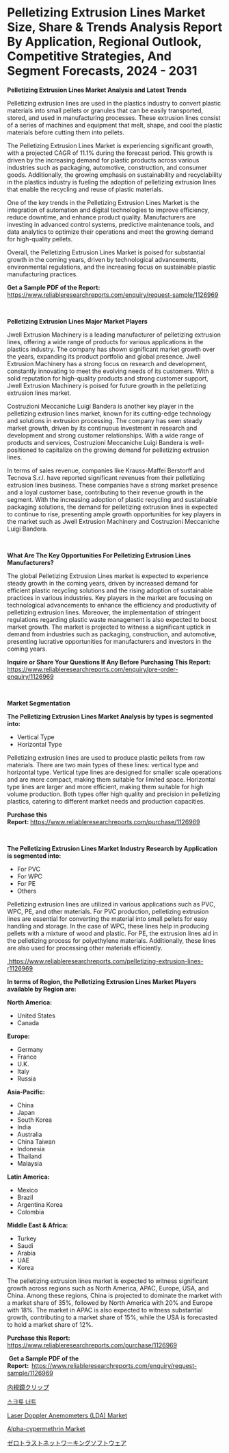 <p><h1>Pelletizing Extrusion Lines Market Size, Share & Trends Analysis Report By Application, Regional Outlook, Competitive Strategies, And Segment Forecasts, 2024 - 2031</h1></p><p><strong>Pelletizing Extrusion Lines Market Analysis and Latest Trends</strong></p>
<p><p>Pelletizing extrusion lines are used in the plastics industry to convert plastic materials into small pellets or granules that can be easily transported, stored, and used in manufacturing processes. These extrusion lines consist of a series of machines and equipment that melt, shape, and cool the plastic materials before cutting them into pellets.</p><p>The Pelletizing Extrusion Lines Market is experiencing significant growth, with a projected CAGR of 11.1% during the forecast period. This growth is driven by the increasing demand for plastic products across various industries such as packaging, automotive, construction, and consumer goods. Additionally, the growing emphasis on sustainability and recyclability in the plastics industry is fueling the adoption of pelletizing extrusion lines that enable the recycling and reuse of plastic materials.</p><p>One of the key trends in the Pelletizing Extrusion Lines Market is the integration of automation and digital technologies to improve efficiency, reduce downtime, and enhance product quality. Manufacturers are investing in advanced control systems, predictive maintenance tools, and data analytics to optimize their operations and meet the growing demand for high-quality pellets.</p><p>Overall, the Pelletizing Extrusion Lines Market is poised for substantial growth in the coming years, driven by technological advancements, environmental regulations, and the increasing focus on sustainable plastic manufacturing practices.</p></p>
<p><strong>Get a Sample PDF of the Report:&nbsp;</strong> <a href="https://www.reliableresearchreports.com/enquiry/request-sample/1126969">https://www.reliableresearchreports.com/enquiry/request-sample/1126969</a></p>
<p>&nbsp;</p>
<p><strong>Pelletizing Extrusion Lines Major Market Players</strong></p>
<p><p>Jwell Extrusion Machinery is a leading manufacturer of pelletizing extrusion lines, offering a wide range of products for various applications in the plastics industry. The company has shown significant market growth over the years, expanding its product portfolio and global presence. Jwell Extrusion Machinery has a strong focus on research and development, constantly innovating to meet the evolving needs of its customers. With a solid reputation for high-quality products and strong customer support, Jwell Extrusion Machinery is poised for future growth in the pelletizing extrusion lines market.</p><p>Costruzioni Meccaniche Luigi Bandera is another key player in the pelletizing extrusion lines market, known for its cutting-edge technology and solutions in extrusion processing. The company has seen steady market growth, driven by its continuous investment in research and development and strong customer relationships. With a wide range of products and services, Costruzioni Meccaniche Luigi Bandera is well-positioned to capitalize on the growing demand for pelletizing extrusion lines.</p><p>In terms of sales revenue, companies like Krauss-Maffei Berstorff and Tecnova S.r.l. have reported significant revenues from their pelletizing extrusion lines business. These companies have a strong market presence and a loyal customer base, contributing to their revenue growth in the segment. With the increasing adoption of plastic recycling and sustainable packaging solutions, the demand for pelletizing extrusion lines is expected to continue to rise, presenting ample growth opportunities for key players in the market such as Jwell Extrusion Machinery and Costruzioni Meccaniche Luigi Bandera.</p></p>
<p>&nbsp;</p>
<p><strong>What Are The Key Opportunities For Pelletizing Extrusion Lines Manufacturers?</strong></p>
<p><p>The global Pelletizing Extrusion Lines market is expected to experience steady growth in the coming years, driven by increased demand for efficient plastic recycling solutions and the rising adoption of sustainable practices in various industries. Key players in the market are focusing on technological advancements to enhance the efficiency and productivity of pelletizing extrusion lines. Moreover, the implementation of stringent regulations regarding plastic waste management is also expected to boost market growth. The market is projected to witness a significant uptick in demand from industries such as packaging, construction, and automotive, presenting lucrative opportunities for manufacturers and investors in the coming years.</p></p>
<p><strong>Inquire or Share Your Questions If Any Before Purchasing This Report:</strong> <a href="https://www.reliableresearchreports.com/enquiry/pre-order-enquiry/1126969">https://www.reliableresearchreports.com/enquiry/pre-order-enquiry/1126969</a></p>
<p>&nbsp;</p>
<p><strong>Market Segmentation</strong></p>
<p><strong>The Pelletizing Extrusion Lines Market Analysis by types is segmented into:</strong></p>
<p><ul><li>Vertical Type</li><li>Horizontal Type</li></ul></p>
<p><p>Pelletizing extrusion lines are used to produce plastic pellets from raw materials. There are two main types of these lines: vertical type and horizontal type. Vertical type lines are designed for smaller scale operations and are more compact, making them suitable for limited space. Horizontal type lines are larger and more efficient, making them suitable for high volume production. Both types offer high quality and precision in pelletizing plastics, catering to different market needs and production capacities.</p></p>
<p><strong>Purchase this Report:&nbsp;</strong><a href="https://www.reliableresearchreports.com/purchase/1126969">https://www.reliableresearchreports.com/purchase/1126969</a></p>
<p>&nbsp;</p>
<p><strong>The Pelletizing Extrusion Lines Market Industry Research by Application is segmented into:</strong></p>
<p><ul><li>For PVC</li><li>For WPC</li><li>For PE</li><li>Others</li></ul></p>
<p><p>Pelletizing extrusion lines are utilized in various applications such as PVC, WPC, PE, and other materials. For PVC production, pelletizing extrusion lines are essential for converting the material into small pellets for easy handling and storage. In the case of WPC, these lines help in producing pellets with a mixture of wood and plastic. For PE, the extrusion lines aid in the pelletizing process for polyethylene materials. Additionally, these lines are also used for processing other materials efficiently.</p></p>
<p><a href="https://www.reliableresearchreports.com/pelletizing-extrusion-lines-r1126969">&nbsp;https://www.reliableresearchreports.com/pelletizing-extrusion-lines-r1126969</a></p>
<p><strong>In terms of Region, the Pelletizing Extrusion Lines Market Players available by Region are:</strong></p>
<p>
    <p> <strong> North America: </strong>
        <ul>
            <li>United States</li>
            <li>Canada</li>
        </ul>
        </p> 
    <p> <strong> Europe: </strong>
        <ul>
            <li>Germany</li>
            <li>France</li>
            <li>U.K.</li>
            <li>Italy</li>
            <li>Russia</li>
        </ul>
        </p> 
    <p> <strong> Asia-Pacific: </strong>
        <ul>
            <li>China</li>
            <li>Japan</li>
            <li>South Korea</li>
            <li>India</li>
            <li>Australia</li>
            <li>China Taiwan</li>
            <li>Indonesia</li>
            <li>Thailand</li>
            <li>Malaysia</li>
        </ul>
        </p> 
    <p> <strong> Latin America: </strong>
        <ul>
            <li>Mexico</li>
            <li>Brazil</li>
            <li>Argentina Korea</li>
            <li>Colombia</li>
        </ul>
        </p> 
    <p> <strong> Middle East & Africa: </strong>
        <ul>
            <li>Turkey</li>
            <li>Saudi</li>
            <li>Arabia</li>
            <li>UAE</li>
            <li>Korea</li>
        </ul>
    </p>
    </p>
<p><p>The pelletizing extrusion lines market is expected to witness significant growth across regions such as North America, APAC, Europe, USA, and China. Among these regions, China is projected to dominate the market with a market share of 35%, followed by North America with 20% and Europe with 18%. The market in APAC is also expected to witness substantial growth, contributing to a market share of 15%, while the USA is forecasted to hold a market share of 12%.</p></p>
<p><strong>Purchase this Report: </strong><a href="https://www.reliableresearchreports.com/purchase/1126969">https://www.reliableresearchreports.com/purchase/1126969</a></p>
<p>&nbsp;<strong>Get a Sample PDF of the Report:&nbsp;&nbsp;</strong><a href="https://www.reliableresearchreports.com/enquiry/request-sample/1126969">https://www.reliableresearchreports.com/enquiry/request-sample/1126969</a></p>
<p><strong></strong></p>
<p><p><a href="https://medium.com/@lorrainethompson10/%E5%86%85%E8%A6%96%E9%8F%A1%E3%82%AF%E3%83%AA%E3%83%83%E3%83%97%E5%B8%82%E5%A0%B4%E3%81%AE%E3%83%88%E3%83%AC%E3%83%B3%E3%83%89%E3%81%A8%E5%B8%82%E5%A0%B4%E5%88%86%E6%9E%90%E3%81%AF-2024%E5%B9%B4%E3%81%8B%E3%82%892031%E5%B9%B4%E3%81%BE%E3%81%A7%E3%81%AE%E6%9C%9F%E9%96%93%E3%81%AB%E4%BA%88%E6%B8%AC%E3%81%95%E3%82%8C%E3%81%A6%E3%81%84%E3%81%BE%E3%81%99-fffecfbdc254">内視鏡クリップ</a></p><p><a href="https://github.com/darrellockm3ytan895656/Market-Research-Report-List-1/blob/main/931823742158.md">스크류 너트</a></p><p><a href="https://github.com/Sinjinluong3e0awx2m195k76/Market-Research-Report-List-2/blob/main/laser-doppler-anemometers-lda-market.md">Laser Doppler Anemometers (LDA) Market</a></p><p><a href="https://issuu.com/reportprime-2/docs/alpha-cypermethrin-market-size-2030.pptx">Alpha-cypermethrin Market</a></p><p><a href="https://github.com/ReganWisoky2023/Market-Research-Report-List-1/blob/main/127825746192.md">ゼロトラストネットワーキングソフトウェア</a></p></p>